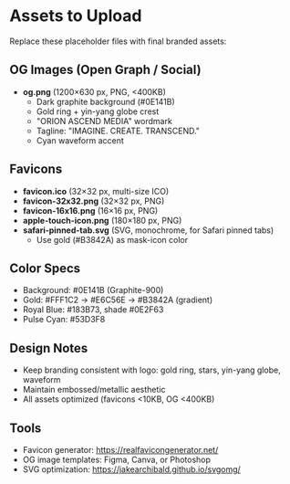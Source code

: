 # Assets to Upload

Replace these placeholder files with final branded assets:

## OG Images (Open Graph / Social)
- **og.png** (1200×630 px, PNG, <400KB)
  - Dark graphite background (#0E141B)
  - Gold ring + yin-yang globe crest
  - "ORION ASCEND MEDIA" wordmark
  - Tagline: "IMAGINE. CREATE. TRANSCEND."
  - Cyan waveform accent

## Favicons
- **favicon.ico** (32×32 px, multi-size ICO)
- **favicon-32x32.png** (32×32 px, PNG)
- **favicon-16x16.png** (16×16 px, PNG)
- **apple-touch-icon.png** (180×180 px, PNG)
- **safari-pinned-tab.svg** (SVG, monochrome, for Safari pinned tabs)
  - Use gold (#B3842A) as mask-icon color

## Color Specs
- Background: #0E141B (Graphite-900)
- Gold: #FFF1C2 → #E6C56E → #B3842A (gradient)
- Royal Blue: #183B73, shade #0E2F63
- Pulse Cyan: #53D3F8

## Design Notes
- Keep branding consistent with logo: gold ring, stars, yin-yang globe, waveform
- Maintain embossed/metallic aesthetic
- All assets optimized (favicons <10KB, OG <400KB)

## Tools
- Favicon generator: https://realfavicongenerator.net/
- OG image templates: Figma, Canva, or Photoshop
- SVG optimization: https://jakearchibald.github.io/svgomg/

